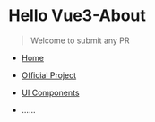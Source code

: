 # Hello Vue3-About
> Welcome to submit any PR
- [Home](https://vue3-about.vercel.app/)
- [Official Project](https://vue3-about.vercel.app/home/official-project.html)

- [UI Components](https://vue3-about.vercel.app/home/ui-components.html)
- ......